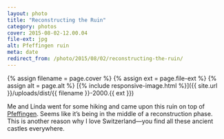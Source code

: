 ```yaml
---
layout: photo
title: "Reconstructing the Ruin"
category: photos
cover: 2015-08-02-12.00.04
file-ext: jpg
alt: Pfeffingen ruin
meta: date
redirect_from: /photo/2015/08/02/reconstructing-the-ruin/
---
```


{% assign filename = page.cover %}
{% assign ext = page.file-ext %}
{% assign alt = page.alt %}
[{% include responsive-image.html %}]({{ site.url }}/uploads/dist/{{ filename }}-2000.{{ ext }})

Me and Linda went for some hiking and came upon this ruin on top of [Pfeffingen](https://en.wikipedia.org/wiki/Pfeffingen). Seems like it’s being in the middle of a reconstruction phase. This is another reason why I love Switzerland—you find all these ancient castles everywhere.
